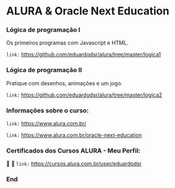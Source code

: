 # ALURA & Oracle Next Education

### Lógica de programação I 
Os primeiros programas com Javascript e HTML.

``` link: ```  https://github.com/eduardodsr/alura/tree/master/logica1

### Lógica de programação II
Pratique com desenhos, animações e um jogo.

``` link: ```  https://github.com/eduardodsr/alura/tree/master/logica2

### Informações sobre o curso:

``` link: ```  https://www.alura.com.br/

``` link: ```  https://www.alura.com.br/oracle-next-education

### Certificados dos Cursos ALURA - Meu Perfil:

:bookmark_tabs:  :page_with_curl: ``` link: ```   https://cursos.alura.com.br/user/eduardodsr


### End

